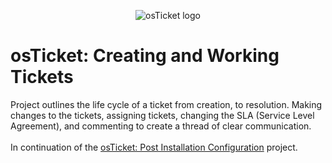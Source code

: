 <p align="center">
<img src="https://i.imgur.com/Clzj7Xs.png" alt="osTicket logo"/>
</p>

<h1>osTicket: Creating and Working Tickets</h1>

Project outlines the life cycle of a ticket from creation, to resolution. Making changes to the tickets, assigning tickets, changing the SLA (Service Level Agreement), and commenting to create a thread of clear communication. 
<br/>
<br/>
In continuation of the [osTicket: Post Installation Configuration](https://github.com/jasonpaulhuyck/OsTicket_Configuration) project.
<br />
